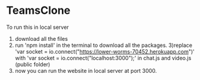 # TeamsClone

To run this in local server
1) download all the files
2) run 'npm install' in the terminal to download all the packages.
3)replace 'var socket = io.connect("https://lower-worms-70452.herokuapp.com")' with
'var socket = io.connect("localhost:3000");' in chat.js and video.js (public folder)
4) now you can run the website in local server at port 3000. 
